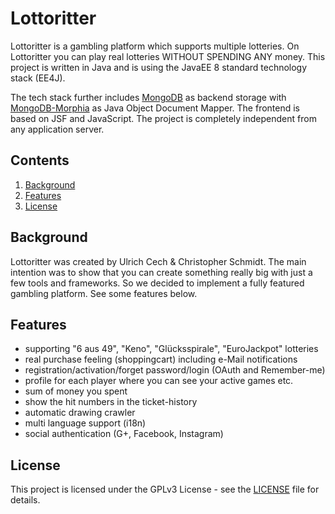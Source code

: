 # Lottoritter
Lottoritter is a gambling platform which supports multiple lotteries. On Lottoritter you can play real lotteries WITHOUT
SPENDING ANY money. This project is written in Java and is using the JavaEE 8 standard technology stack (EE4J).

The tech stack further includes [MongoDB](https://www.mongodb.com) as backend storage with
[MongoDB-Morphia](https://mongodb.github.io/morphia/) as Java Object Document Mapper. The frontend is based on JSF and
JavaScript. The project is completely independent from any application server.

## Contents

1. [Background](#background)
2. [Features](#features)
3. [License](#license)

## Background

Lottoritter was created by Ulrich Cech & Christopher Schmidt. The main intention was to show that you can create
something really big with just a few tools and frameworks. So we decided to implement a fully featured gambling
platform. See some features below.

## Features

- supporting "6 aus 49", "Keno", "Glücksspirale", "EuroJackpot" lotteries
- real purchase feeling (shoppingcart) including e-Mail notifications
- registration/activation/forget password/login (OAuth and Remember-me)
- profile for each player where you can see your active games etc.
- sum of money you spent
- show the hit numbers in the ticket-history
- automatic drawing crawler
- multi language support (i18n)
- social authentication (G+, Facebook, Instagram)

## License

This project is licensed under the GPLv3 License - see the [LICENSE](https://github.com/Lottoritter/lottoritter-platform/blob/master/LICENSE) file
for details.

